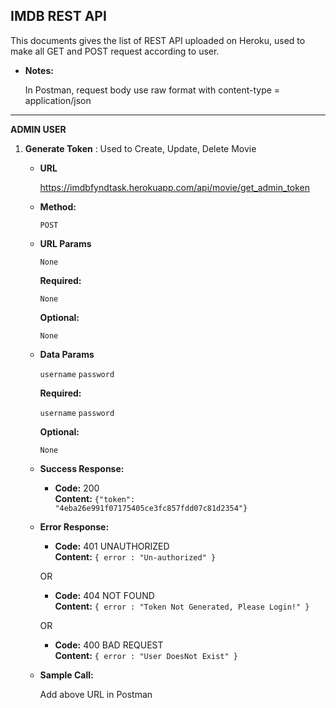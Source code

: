 **IMDB REST API**
----

 This documents gives the list of REST API uploaded on Heroku, used to make all GET and POST request according to user.
    
 * **Notes:**
 
   In Postman, request body use raw format with content-type = application/json
   
---

**ADMIN USER**

1. **Generate Token** : Used to Create, Update, Delete Movie
    
    * **URL**
    
      https://imdbfyndtask.herokuapp.com/api/movie/get_admin_token
    
    * **Method:**
      
      `POST`
      
    *  **URL Params**
    
       `None`
    
       **Required:**
     
       `None`
    
       **Optional:**
     
       `None`
    
    * **Data Params**
    
      `username`
      `password`
    
      **Required:**
         
       `username`
       `password`
       
      **Optional:**
        
      `None`
    
    * **Success Response:**
     
      * **Code:** 200 <br />
        **Content:**  `{"token": "4eba26e991f07175405ce3fc857fdd07c81d2354"}`
     
    * **Error Response:**
    
        
      * **Code:** 401 UNAUTHORIZED <br />
        **Content:** `{ error : "Un-authorized" }`
    
      OR
    
      * **Code:** 404 NOT FOUND <br />
        **Content:** `{ error : "Token Not Generated, Please Login!" }`
      
      OR
      
      * **Code:** 400 BAD REQUEST <br />
          **Content:** `{ error : "User DoesNot Exist" }`
      
    
    * **Sample Call:**
        
        Add above URL in Postman